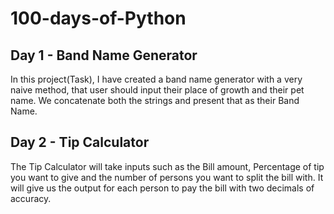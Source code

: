 # 100-days-of-Python

## Day 1 - Band Name Generator
In this project(Task), I have created a band name generator with a very naive method, that user should input their place of growth and their pet name. 
We concatenate both the strings and present that as their Band Name.

## Day 2 - Tip Calculator
The Tip Calculator will take inputs such as the Bill amount, Percentage of tip you want to give and the number of persons you want to split the bill with. 
It will give us the output for each person to pay the bill with two decimals of accuracy.
